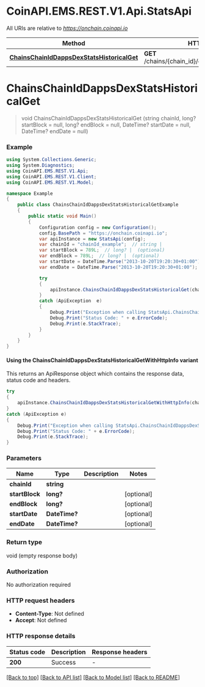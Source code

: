 # CoinAPI.EMS.REST.V1.Api.StatsApi

All URIs are relative to *https://onchain.coinapi.io*

| Method | HTTP request | Description |
|--------|--------------|-------------|
| [**ChainsChainIdDappsDexStatsHistoricalGet**](StatsApi.md#chainschainiddappsdexstatshistoricalget) | **GET** /chains/{chain_id}/dapps/dex/stats/historical |  |

<a name="chainschainiddappsdexstatshistoricalget"></a>
# **ChainsChainIdDappsDexStatsHistoricalGet**
> void ChainsChainIdDappsDexStatsHistoricalGet (string chainId, long? startBlock = null, long? endBlock = null, DateTime? startDate = null, DateTime? endDate = null)



### Example
```csharp
using System.Collections.Generic;
using System.Diagnostics;
using CoinAPI.EMS.REST.V1.Api;
using CoinAPI.EMS.REST.V1.Client;
using CoinAPI.EMS.REST.V1.Model;

namespace Example
{
    public class ChainsChainIdDappsDexStatsHistoricalGetExample
    {
        public static void Main()
        {
            Configuration config = new Configuration();
            config.BasePath = "https://onchain.coinapi.io";
            var apiInstance = new StatsApi(config);
            var chainId = "chainId_example";  // string | 
            var startBlock = 789L;  // long? |  (optional) 
            var endBlock = 789L;  // long? |  (optional) 
            var startDate = DateTime.Parse("2013-10-20T19:20:30+01:00");  // DateTime? |  (optional) 
            var endDate = DateTime.Parse("2013-10-20T19:20:30+01:00");  // DateTime? |  (optional) 

            try
            {
                apiInstance.ChainsChainIdDappsDexStatsHistoricalGet(chainId, startBlock, endBlock, startDate, endDate);
            }
            catch (ApiException  e)
            {
                Debug.Print("Exception when calling StatsApi.ChainsChainIdDappsDexStatsHistoricalGet: " + e.Message);
                Debug.Print("Status Code: " + e.ErrorCode);
                Debug.Print(e.StackTrace);
            }
        }
    }
}
```

#### Using the ChainsChainIdDappsDexStatsHistoricalGetWithHttpInfo variant
This returns an ApiResponse object which contains the response data, status code and headers.

```csharp
try
{
    apiInstance.ChainsChainIdDappsDexStatsHistoricalGetWithHttpInfo(chainId, startBlock, endBlock, startDate, endDate);
}
catch (ApiException e)
{
    Debug.Print("Exception when calling StatsApi.ChainsChainIdDappsDexStatsHistoricalGetWithHttpInfo: " + e.Message);
    Debug.Print("Status Code: " + e.ErrorCode);
    Debug.Print(e.StackTrace);
}
```

### Parameters

| Name | Type | Description | Notes |
|------|------|-------------|-------|
| **chainId** | **string** |  |  |
| **startBlock** | **long?** |  | [optional]  |
| **endBlock** | **long?** |  | [optional]  |
| **startDate** | **DateTime?** |  | [optional]  |
| **endDate** | **DateTime?** |  | [optional]  |

### Return type

void (empty response body)

### Authorization

No authorization required

### HTTP request headers

 - **Content-Type**: Not defined
 - **Accept**: Not defined


### HTTP response details
| Status code | Description | Response headers |
|-------------|-------------|------------------|
| **200** | Success |  -  |

[[Back to top]](#) [[Back to API list]](../README.md#documentation-for-api-endpoints) [[Back to Model list]](../README.md#documentation-for-models) [[Back to README]](../README.md)

